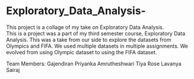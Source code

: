 # Exploratory_Data_Analysis-
This project is a collage of my take on Exploratory Data Analysis.
<br>
This is a project was a part of my third semester course, Exploratory Data Analysis. This was a take from our side to explore the datasets from Olympics and FIFA. We used multiple datasets in multiple assignments. We evolved from using Olympic dataset to using the FIFA dataset. 

Team Members:
Gajendiran
Priyanka
Amrutheshwari
Tiya Rose
Lavanya
Sairaj



